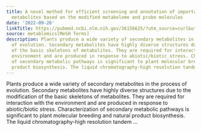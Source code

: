 ```yaml
---
title: A novel method for efficient screening and annotation of important pathway-associated
  metabolites based on the modified metabolome and probe molecules
date: '2022-09-26'
linkTitle: https://pubmed.ncbi.nlm.nih.gov/36156625/?utm_source=curl&utm_medium=rss&utm_campaign=pubmed-2&utm_content=1Zkrxt7ktlCbHBXEV3v65xxSnkSWNsJ1A6Fq3gBniKhGfIUslK&fc=20210907212339&ff=20220928215211&v=2.17.8
source: metablomics[MeSH Terms]
description: Plants produce a wide variety of secondary metabolites in the process
  of evolution. Secondary metabolites have highly diverse structures due to the modification
  of the basic skeletons of metabolites. They are required for interaction with the
  environment and are produced in response to abiotic/biotic stress. Characterization
  of secondary metabolic pathways is significant to plant molecular breeding and natural
  product biosynthesis. The liquid chromatography-high resolution tandem ...
---
```

Plants produce a wide variety of secondary metabolites in the process of evolution. Secondary metabolites have highly diverse structures due to the modification of the basic skeletons of metabolites. They are required for interaction with the environment and are produced in response to abiotic/biotic stress. Characterization of secondary metabolic pathways is significant to plant molecular breeding and natural product biosynthesis. The liquid chromatography-high resolution tandem ...